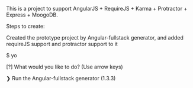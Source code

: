 This is a project to support AngularJS + RequireJS + Karma + Protractor + Express + MoogoDB.

Steps to create:

Created the prototype project by Angular-fullstack generator, and  added requireJS support and protractor support to it

$ yo

[?] What would you like to do? (Use arrow keys)

❯ Run the Angular-fullstack generator (1.3.3)





